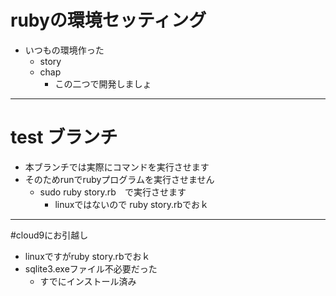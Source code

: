 # rubyの環境セッティング
* いつもの環境作った
	* story
	* chap
		* この二つで開発しましょ
-------
# test ブランチ
* 本ブランチでは実際にコマンドを実行させます
* そのためrunでrubyプログラムを実行させません
	* sudo ruby story.rb　で実行させます
		* linuxではないので ruby story.rbでおｋ
-------
#cloud9にお引越し
* linuxですがruby story.rbでおｋ
* sqlite3.exeファイル不必要だった
    * すでにインストール済み 